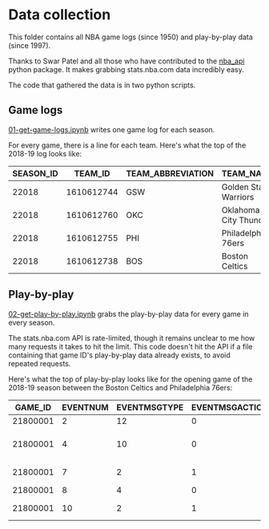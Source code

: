 # Data collection

This folder contains all NBA game logs (since 1950) and play-by-play data (since 1997).

Thanks to Swar Patel and all those who have contributed to the [nba_api](https://github.com/swar/nba_api) python package. It makes grabbing stats.nba.com data incredibly easy.

The code that gathered the data is in two python scripts.

## Game logs

[01-get-game-logs.ipynb](/data/01-get-game-logs.ipynb) writes one game log for each season.

For every game, there is a line for each team. Here's what the top of the 2018-19 log looks like:

| SEASON_ID | TEAM_ID    | TEAM_ABBREVIATION | TEAM_NAME             | GAME_ID  | GAME_DATE  | MATCHUP     | WL | MIN | FGM | FGA | FG_PCT | FG3M | FG3A | FG3_PCT | FTM | FTA | FT_PCT | OREB | DREB | REB | AST | STL | BLK | TOV | PF | PTS | PLUS_MINUS | VIDEO_AVAILABLE | 
|-----------|------------|-------------------|-----------------------|----------|------------|-------------|----|-----|-----|-----|--------|------|------|---------|-----|-----|--------|------|------|-----|-----|-----|-----|-----|----|-----|------------|-----------------| 
| 22018     | 1610612744 | GSW               | Golden State Warriors | 21800002 | 2018-10-16 | GSW vs. OKC | W  | 240 | 42  | 95  | 0.442  | 7    | 26   | 0.269   | 17  | 18  | 0.944  | 17   | 41   | 58  | 28  | 7   | 7   | 21  | 29 | 108 | 8          | 1               | 
| 22018     | 1610612760 | OKC               | Oklahoma City Thunder | 21800002 | 2018-10-16 | OKC @ GSW   | L  | 240 | 33  | 91  | 0.363  | 10   | 37   | 0.27    | 24  | 37  | 0.649  | 16   | 29   | 45  | 21  | 12  | 6   | 15  | 21 | 100 | -8         | 1               | 
| 22018     | 1610612755 | PHI               | Philadelphia 76ers    | 21800001 | 2018-10-16 | PHI @ BOS   | L  | 240 | 34  | 87  | 0.391  | 5    | 26   | 0.192   | 14  | 23  | 0.609  | 6    | 41   | 47  | 18  | 8   | 5   | 16  | 20 | 87  | -18        | 1               | 
| 22018     | 1610612738 | BOS               | Boston Celtics        | 21800001 | 2018-10-16 | BOS vs. PHI | W  | 240 | 42  | 97  | 0.433  | 11   | 37   | 0.297   | 10  | 14  | 0.714  | 12   | 43   | 55  | 21  | 7   | 5   | 15  | 20 | 105 | 18         | 1               | 

## Play-by-play

[02-get-play-by-play.ipynb](/data/02-get-play-by-play.ipynb) grabs the play-by-play data for every game in every season.

The stats.nba.com API is rate-limited, though it remains unclear to me how many requests it takes to hit the limit. This code doesn't hit the API if a file containing that game ID's play-by-play data already exists, to avoid repeated requests.

Here's what the top of play-by-play looks like for the opening game of the 2018-19 season between the Boston Celtics and Philadelphia 76ers:

| GAME_ID  | EVENTNUM | EVENTMSGTYPE | EVENTMSGACTIONTYPE | PERIOD | WCTIMESTRING | PCTIMESTRING | HOMEDESCRIPTION                              | NEUTRALDESCRIPTION | VISITORDESCRIPTION               | SCORE | SCOREMARGIN | 
|----------|----------|--------------|--------------------|--------|--------------|--------------|----------------------------------------------|--------------------|----------------------------------|-------|-------------| 
| 21800001 | 2        | 12           | 0                  | 1      | 8:03 PM      | 12:00        |                                              |                    |                                  |       |             | 
| 21800001 | 4        | 10           | 0                  | 1      | 8:03 PM      | 12:00        | Jump Ball Horford vs. Embiid: Tip to Simmons |                    |                                  |       |             | 
| 21800001 | 7        | 2            | 1                  | 1      | 8:03 PM      | 11:40        |                                              |                    | MISS Covington 27' 3PT Jump Shot |       |             | 
| 21800001 | 8        | 4            | 0                  | 1      | 8:04 PM      | 11:40        | CELTICS Rebound                              |                    |                                  |       |             | 
| 21800001 | 10       | 2            | 1                  | 1      | 8:04 PM      | 11:15        | MISS Tatum 25' 3PT Jump Shot                 |                    |                                  |       |             | 

